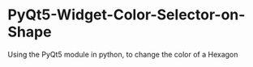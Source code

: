 # PyQt5-Widget-Color-Selector-on-Shape
Using the PyQt5 module in python, to change the color of a Hexagon
